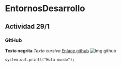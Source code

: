 # EntornosDesarrollo
## Actividad 29/1
### GitHub

**Texto negrita**
*Texto cursiva*
[Enlace github](https://github.com/Gwavyy/EntornosDesarrollo.git)
![Img github](152078580.png)
```
system.out.printl("Hola mundo");
```